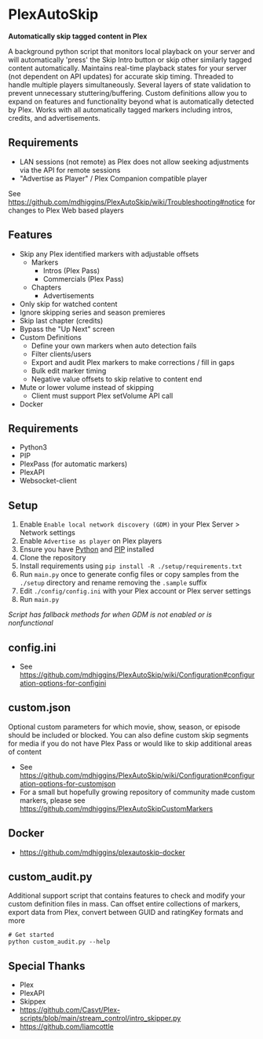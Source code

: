 PlexAutoSkip
==============
 **Automatically skip tagged content in Plex**

A background python script that monitors local playback on your server and will automatically 'press' the Skip Intro button or skip other similarly tagged content automatically. Maintains real-time playback states for your server (not dependent on API updates) for accurate skip timing. Threaded to handle multiple players simultaneously. Several layers of state validation to prevent unnecessary stuttering/buffering. Custom definitions allow you to expand on features and functionality beyond what is automatically detected by Plex. Works with all automatically tagged markers including intros, credits, and advertisements.

Requirements
--------------
- LAN sessions (not remote) as Plex does not allow seeking adjustments via the API for remote sessions
- "Advertise as Player" / Plex Companion compatible player

See https://github.com/mdhiggins/PlexAutoSkip/wiki/Troubleshooting#notice for changes to Plex Web based players

Features
--------------
- Skip any Plex identified markers with adjustable offsets
  - Markers
    - Intros (Plex Pass)
    - Commercials (Plex Pass)
  - Chapters
    - Advertisements
- Only skip for watched content
- Ignore skipping series and season premieres
- Skip last chapter (credits)
- Bypass the "Up Next" screen
- Custom Definitions
  - Define your own markers when auto detection fails
  - Filter clients/users
  - Export and audit Plex markers to make corrections / fill in gaps
  - Bulk edit marker timing
  - Negative value offsets to skip relative to content end
- Mute or lower volume instead of skipping
  - Client must support Plex setVolume API call
- Docker


Requirements
--------------
- Python3
- PIP
- PlexPass (for automatic markers)
- PlexAPI
- Websocket-client

Setup
--------------
1. Enable `Enable local network discovery (GDM)` in your Plex Server > Network settings
2. Enable `Advertise as player` on Plex players
3. Ensure you have [Python](https://docs.python-guide.org/starting/installation/#installation) and [PIP](https://packaging.python.org/en/latest/tutorials/installing-packages/) installed
4. Clone the repository
5. Install requirements using `pip install -R ./setup/requirements.txt`
6. Run `main.py` once to generate config files or copy samples from the `./setup` directory and rename removing the `.sample` suffix
7. Edit `./config/config.ini` with your Plex account or Plex server settings
8. Run `main.py`

_Script has fallback methods for when GDM is not enabled or is nonfunctional_

config.ini
--------------
- See https://github.com/mdhiggins/PlexAutoSkip/wiki/Configuration#configuration-options-for-configini

custom.json
--------------
Optional custom parameters for which movie, show, season, or episode should be included or blocked. You can also define custom skip segments for media if you do not have Plex Pass or would like to skip additional areas of content
- See https://github.com/mdhiggins/PlexAutoSkip/wiki/Configuration#configuration-options-for-customjson
- For a small but hopefully growing repository of community made custom markers, please see https://github.com/mdhiggins/PlexAutoSkipCustomMarkers

Docker
--------------
- https://github.com/mdhiggins/plexautoskip-docker

custom_audit.py
--------------
Additional support script that contains features to check and modify your custom definition files in mass. Can offset entire collections of markers, export data from Plex, convert between GUID and ratingKey formats and more

```
# Get started
python custom_audit.py --help
```

Special Thanks
--------------
- Plex
- PlexAPI
- Skippex
- https://github.com/Casvt/Plex-scripts/blob/main/stream_control/intro_skipper.py
- https://github.com/liamcottle
